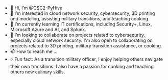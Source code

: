 - 👋 Hi, I’m @CSC2-PyHive
- 👀 I’m interested in cloud network security, cybersecurity, 3D printing and modeling, assisting military transitions, and teaching cooking.
- 🌱 I’m currently learning IT certifications, including Security+, Linux, Microsoft Azure and AI, and Splunk.
- 💞️ I’m looking to collaborate on projects related to cybersecurity, especially cloud network security. I'm also open to collaborating on projects related to 3D printing, military transition assistance, or cooking.
- 📫 How to reach me ...
- ⚡ Fun fact: As a transition military officer, I enjoy helping others navigate their own transitions. I also have a passion for cooking and teaching others new culinary skills.

<!---
CSC2-PyHive/CSC2-PyHive is a ✨ special ✨ repository because its `README.md` (this file) appears on your GitHub profile.
You can click the Preview link to take a look at your changes.
--->
